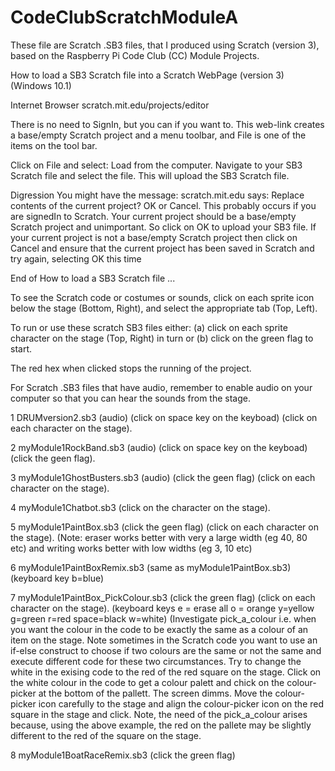 # CodeClubScratchModuleA
These file are Scratch .SB3 files, that I produced using Scratch (version 3),  based on the Raspberry Pi Code Club (CC) Module Projects.


How to load a SB3 Scratch file into a Scratch WebPage (version 3) (Windows 10.1)

Internet Browser               scratch.mit.edu/projects/editor

There is no need to SignIn, but you can if you want to. This web-link creates a base/empty Scratch project and a menu toolbar, and File is one of the items on the tool bar.

Click on File and select:       Load from the computer.
Navigate to your SB3 Scratch file and select the file. This will upload the SB3 Scratch file.

Digression
You might have the message: scratch.mit.edu says:  Replace contents of the current project?  OK or Cancel.  This probably occurs if you are signedIn to Scratch. Your current project should be a base/empty Scratch project and unimportant. So click on OK to upload your SB3 file. If your current project is not a base/empty Scratch project then click on Cancel and ensure that the current project has been saved in Scratch and try again, selecting OK this time

End of How to load a SB3 Scratch file ...




To see the Scratch code or costumes or sounds, click on each sprite icon below the stage (Bottom, Right), and select the appropriate tab (Top, Left).

To run or use these scratch SB3 files either: (a) click on each sprite character on the stage (Top, Right) in turn or (b) click on the green flag to start.

The red hex when clicked stops the running of the project.

For Scratch .SB3 files that have audio, remember to enable audio on your computer so that you can hear the sounds from the stage. 

1 DRUMversion2.sb3  (audio)  (click on space key on the keyboad) (click on each character on the stage).

2 myModule1RockBand.sb3 (audio) (click on space key on the keyboad) (click the geen flag).

3 myModule1GhostBusters.sb3 (audio) (click the geen flag) (click on each character on the stage).

4 myModule1Chatbot.sb3  (click on the character on the stage).

5 myModule1PaintBox.sb3 (click the geen flag) (click on each character on the stage). (Note: eraser works better with very a large width (eg 40, 80 etc) and writing works better with low widths (eg 3, 10 etc)

6 myModule1PaintBoxRemix.sb3  (same as  myModule1PaintBox.sb3) (keyboard key b=blue)

7 myModule1PaintBox_PickColour.sb3  (click the green flag) (click on each character on the stage). (keyboard keys e = erase all o = orange y=yellow g=green r=red space=black w=white) (Investigate pick_a_colour i.e. when you want the colour in the code to be exactly the same as a colour of an item on the stage. Note sometimes in the Scratch code you want to use an if-else construct to choose if two colours are the same or not the same and execute different code for these two circumstances. Try to change the white in the exising code to the red of the red square on the stage. Click on the white colour in the code to get a colour palett and chick on the colour-picker at the bottom of the pallett. The screen dimms. Move the colour-picker icon carefully to the stage and align the colour-picker icon on the red square in the stage and click. Note, the need of the pick_a_colour arises because, using the above example, the red on the pallete may be slightly different to the red of the square on the stage.

8 myModule1BoatRaceRemix.sb3 (click the green flag) 
